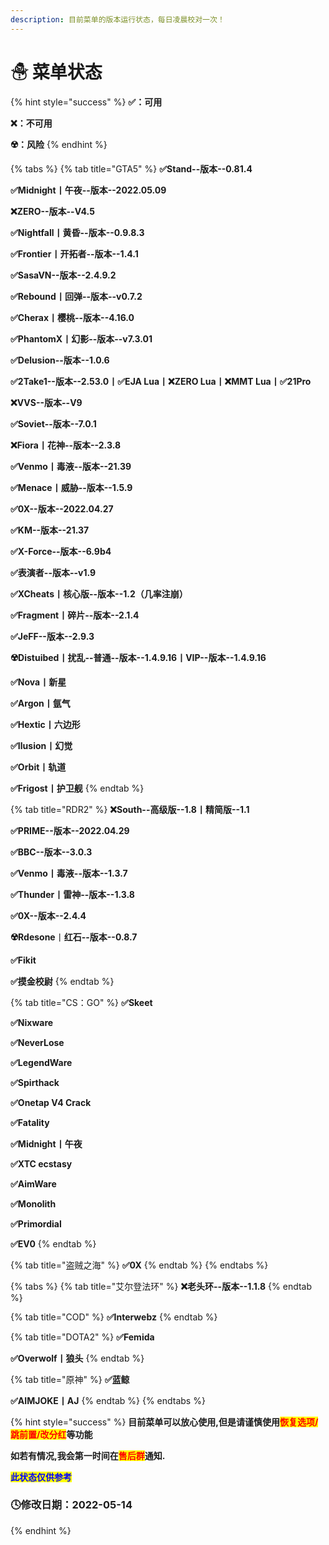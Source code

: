 ```yaml
---
description: 目前菜单的版本运行状态，每日凌晨校对一次！
---
```


# ☃ 菜单状态

{% hint style="success" %}
**✅：可用**

**❌：不可用**

**☢️：风险**
{% endhint %}

{% tabs %}
{% tab title="GTA5" %}
**✅Stand--版本--0.81.4**

**✅Midnight丨午夜--版本--2022.05.09**

**❌ZERO--版本--V4.5**

**✅Nightfall丨黄昏--版本--0.9.8.3**

**✅Frontier丨开拓者--版本--1.4.1**

**✅SasaVN--版本--2.4.9.2**

**✅Rebound丨回弹--版本--v0.7.2**

**✅Cherax丨樱桃--版本--4.16.0**

**✅PhantomX丨幻影--版本--v7.3.01**

**✅Delusion--版本--1.0.6**

**✅2Take1--版本--2.53.0丨✅EJA Lua丨❌ZERO Lua丨❌MMT Lua丨✅21Pro**

**❌VVS--版本--V9**

**✅Soviet--版本--7.0.1**

**❌Fiora丨花神--版本--2.3.8**

**✅Venmo丨毒液--版本--21.39**

**✅Menace丨威胁--版本--1.5.9**

**✅0X--版本--2022.04.27**

**✅KM--版本--21.37**

**✅X-Force--版本--6.9b4**

**✅表演者--版本--v1.9**

**✅XCheats丨核心版--版本--1.2（几率注崩）**

**✅Fragment丨碎片--版本--2.1.4**

**✅JeFF--版本--2.9.3**

**☢️Distuibed丨扰乱--普通--版本--1.4.9.16丨VIP--版本--1.4.9.16**

**✅Nova丨新星**

**✅Argon丨氩气**

**✅Hextic丨六边形**

**✅Ilusion丨幻觉**

**✅Orbit丨轨道**

**✅Frigost丨护卫舰**
{% endtab %}

{% tab title="RDR2" %}
**❌South--高级版--1.8丨精简版--1.1**

**✅PRIME--版本--2022.04.29**

**✅BBC--版本--3.0.3**

**✅Venmo丨毒液--版本--1.3.7**

**✅Thunder丨雷神--版本--1.3.8**

**✅0X--版本--2.4.4**

**☢️Rdesone**丨**红石--版本--0.8.7**

**✅Fikit**

**✅摸金校尉**
{% endtab %}

{% tab title="CS：GO" %}
**✅Skeet**

**✅Nixware**

**✅NeverLose**

**✅LegendWare**

**✅Spirthack**

**✅Onetap V4 Crack**

**✅Fatality**

**✅Midnight丨午夜**

**✅XTC ecstasy**

**✅AimWare**

**✅Monolith**

**✅Primordial**

**✅EV0**
{% endtab %}

{% tab title="盗贼之海" %}
**✅0X**
{% endtab %}
{% endtabs %}

{% tabs %}
{% tab title="艾尔登法环" %}
**❌老头环--版本--1.1.8**
{% endtab %}

{% tab title="COD" %}
**✅Interwebz**
{% endtab %}

{% tab title="DOTA2" %}
**✅Femida**

**✅Overwolf丨狼头**
{% endtab %}

{% tab title="原神" %}
**✅蓝鲸**

**✅AIMJOKE丨AJ**
{% endtab %}
{% endtabs %}

{% hint style="success" %}
**目前菜单可以放心使用,但是请谨慎使用**<mark style="color:red;">**恢复选项/跳前置/改分红**</mark>**等功能**

**如若有情况,我会第一时间在**<mark style="color:red;">**售后群**</mark>**通知.**

<mark style="color:blue;">**此状态仅供参考**</mark>

### **🕓修改日期：2022-05-14**
{% endhint %}
